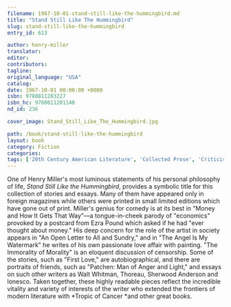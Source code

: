 ```yaml
---
filename: 1967-10-01-stand-still-like-the-hummingbird.md
title: "Stand Still Like The Hummingbird"
slug: stand-still-like-the-hummingbird
entry_id: 613

author: henry-miller
translator: 
editor: 
contributors: 
tagline: 
original_language: "USA"
catalog: 
date: 1967-10-01 00:00:00 +0000 
isbn: 9780811203227
isbn_hc: 9780811201148
nd_id: 236

cover_image: Stand_Still_Like_The_Hummingbird.jpg

path: /book/stand-still-like-the-hummingbird
layout: book
category: Fiction
categories: 
tags: ['20th Century American Literature', 'Collected Prose', 'Criticism', 'Essay', 'Humor']
---
```

One of Henry Miller's most luminous statements of his personal philosophy of life, *Stand Still Like the Hummingbird*, provides a symbolic title for this collection of stories and essays. Many of them have appeared only in foreign magazines while others were printed in small limited editions which have gone out of print. Miller's genius for comedy is at its best in "Money and How It Gets That Way"––a tongue-in-cheek parody of "economics" provoked by a postcard from Ezra Pound which asked if he had "ever thought about money." His deep concern for the role of the artist in society appears in "An Open Letter to All and Sundry," and in "The Angel Is My Watermark" he writes of his own passionate love affair with painting. "The Immorality of Morality" is an eloquent discussion of censorship. Some of the stories, such as "First Love," are autobiographical, and there are portraits of friends, such as "Patchen: Man of Anger and Light," and essays on such other writers as Walt Whitman, Thoreau, Sherwood Anderson and lonesco. Taken together, these highly readable pieces reflect the incredible vitality and variety of interests of the writer who extended the frontiers of modern literature with *Tropic of Cancer *and other great books.






